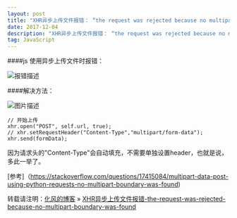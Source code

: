```yaml
---
layout: post
title: "XHR异步上传文件报错： “the request was rejected because no multipart boundary was found”"
date: 2017-12-04
description: "XHR异步上传文件报错： “the request was rejected because no multipart boundary was found”"
tag: JavaScript
---
```


﻿####js 使用异步上传文件时报错：

![报错描述](http://img.blog.csdn.net/20171204162220841?watermark/2/text/aHR0cDovL2Jsb2cuY3Nkbi5uZXQvaGFvYWlxaWFu/font/5a6L5L2T/fontsize/400/fill/I0JBQkFCMA==/dissolve/70/gravity/SouthEast)

####解决方法：

![图片描述](http://img.blog.csdn.net/20171204161850704?watermark/2/text/aHR0cDovL2Jsb2cuY3Nkbi5uZXQvaGFvYWlxaWFu/font/5a6L5L2T/fontsize/400/fill/I0JBQkFCMA==/dissolve/70/gravity/SouthEast)


```
// 开始上传
xhr.open("POST", self.url, true);
// xhr.setRequestHeader("Content-Type","multipart/form-data");
xhr.send(formData);
```

因为请求头的"Content-Type"会自动填充，不需要单独设置header，也就是说，多此一举了。

[参考]（https://stackoverflow.com/questions/17415084/multipart-data-post-using-python-requests-no-multipart-boundary-was-found)

转载请注明：[化风的博客](http://ChhXin.github.io) » [XHR异步上传文件报错-the-request-was-rejected-because-no-multipart-boundary-was-found](/2017/12/XHR异步上传文件报错-the-request-was-rejected-because-no-multipart-boundary-was-found/)  
